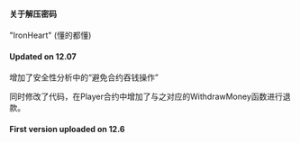 #### 关于解压密码
"IronHeart"
(懂的都懂)

#### Updated on 12.07
增加了安全性分析中的“避免合约吞钱操作”

同时修改了代码，在Player合约中增加了与之对应的WithdrawMoney函数进行退款。

#### First version uploaded on 12.6
